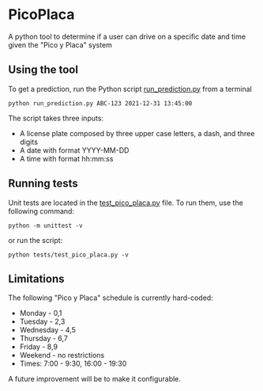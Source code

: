 # PicoPlaca
A python tool to determine if a user can drive on a specific date and time given the "Pico y Placa" system

## Using the tool
To get a prediction, run the Python script [run_prediction.py](./run_prediction.py) from a terminal

```
python run_prediction.py ABC-123 2021-12-31 13:45:00
```
The script takes three inputs:
- A license plate composed by three upper case letters, a dash, and three digits
- A date with format YYYY-MM-DD
- A time with format hh:mm:ss

## Running tests
Unit tests are located in the [test_pico_placa.py](tests/test_pico_placa.py) file. To run them, use the following command:
```
python -m unittest -v
```
or run the script:
```
python tests/test_pico_placa.py -v
```

## Limitations
The following "Pico y Placa" schedule is currently hard-coded:
- Monday - 0,1
- Tuesday - 2,3
- Wednesday - 4,5
- Thursday - 6,7
- Friday - 8,9
- Weekend - no restrictions
- Times: 7:00 - 9:30, 16:00 - 19:30

A future improvement will be to make it configurable.

